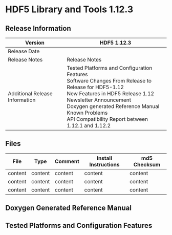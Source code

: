 # HDF5 Library and Tools 1.12.3

## Release Information

| Version | HDF5 1.12.3 |
| ------- | ----------- |
| Release Date |   |
| Release Notes | Release Notes | 
| Additional Release Information | Tested Platforms and Configuration Features <br> Software Changes From Release to Release for HDF5-1.12 <br> New Features in HDF5 Release 1.12 <br> Newsletter Announcement <br> Doxygen generated Reference Manual <br> Known Problems <br> API Compatibility Report between 1.12.1 and 1.12.2  |
 	
 ## Files 
 
 | File | Type | Comment | Install Instructions | md5 Checksum |
 | ---- | ---- | ---- | ---- | ---- | 
 | content | content | content | content | content |
 | content | content | content | content | content |
 | content | content | content | content | content |

## Doxygen Generated Reference Manual         
    

## Tested Platforms and Configuration Features
        
